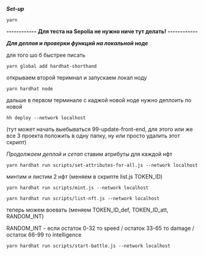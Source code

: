 
***Set-up***


```
yarn
```
**------------**
**Для теста на Sepolia не нужно ниче тут делать!**
**------------**

***Для деплоя и проверки функций на локальной ноде***


для того шо б быстрее писать
```
yarn global add hardhat-shorthand
```

открываем второй теримнал и запускаем локал ноду
```
yarn hardhat node
```

дальше в первом терминале с каджой новой ноде нужно деплоить по новой
```
hh deploy --network localhost
```
(тут может начать выебываться 99-update-front-end, для этого или же все 3 проекта положить в одну папку, ну или просто удалить этот скрипт)

*Продолжаем деплой и сетап*
ставим атрибуты для каждой нфт
```
yarn hardhat run scripts/set-attributes-for-all.js --network localhost
```

минтим и листим 2 нфт (меняем в скрипте list.js TOKEN_ID)
```
yarn hardhat run scripts/mint.js --network localhost
```
```
yarn hardhat run scripts/list-nft.js --network localhost
```

теперь можем воевать (меняем TOKEN_ID_def, TOKEN_ID_att, RANDOM_INT)

RANDOM_INT - если остаток 0-32 то speed / остаток 33-65 то damage / остаток 66-99 то intelligence

```
yarn hardhat run scripts/start-battle.js --network localhost
```



